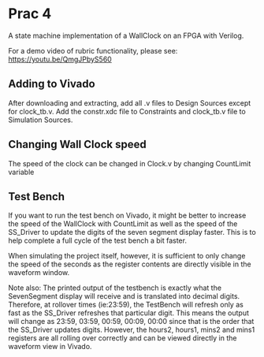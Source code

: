 # Prac 4
A state machine implementation of a WallClock on an FPGA with Verilog.

For a demo video of rubric functionality, please see: https://youtu.be/QmgJPbyS560

## Adding to Vivado
After downloading and extracting, add all .v files to Design Sources except for clock_tb.v.
Add the constr.xdc file to Constraints and clock_tb.v file to Simulation Sources.

## Changing Wall Clock speed
The speed of the clock can be changed in Clock.v by changing CountLimit variable

## Test Bench
If you want to run the test bench on Vivado, it might be better to increase the speed of the WallClock with CountLimit as well as the speed of the SS_Driver to update the digits of the
seven segment display faster. This is to help complete a full cycle of the test bench a bit faster.

When simulating the project itself, however, it is sufficient to only change the speed of the seconds as the register contents are directly visible in the waveform window.

Note also: The printed output of the testbench is exactly what the SevenSegment display will receive and is translated into decimal digits. Therefore, at rollover times (ie:23:59),
the TestBench will refresh only as fast as the SS_Driver refreshes that particular digit. This means the output will change as 23:59, 03:59, 00:59, 00:09, 00:00 since
that is the order that the SS_Driver updates digits. However, the hours2, hours1, mins2 and mins1 registers are all rolling over correctly and can be viewed directly in the
waveform view in Vivado.
